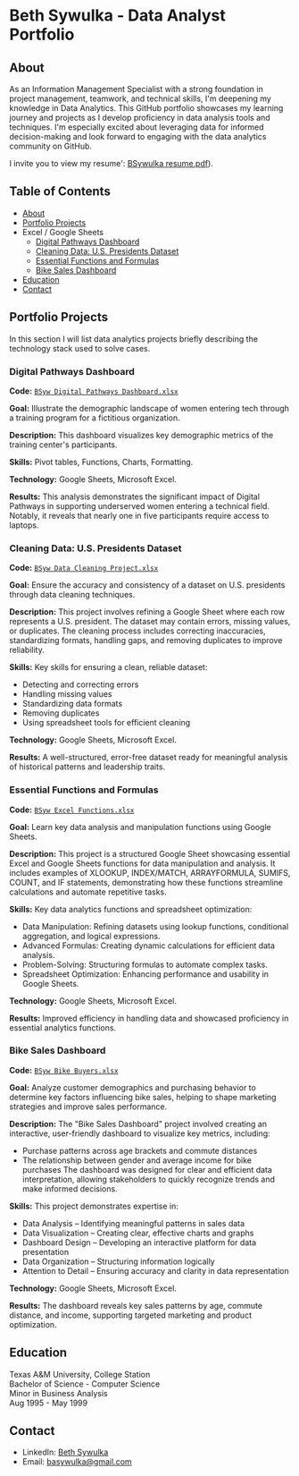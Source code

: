  # Beth Sywulka - Data Analyst Portfolio
## About
As an Information Management Specialist with a strong foundation in project management, teamwork, and technical skills, I'm deepening my knowledge in Data Analytics. This GitHub portfolio showcases my learning journey and projects as I develop proficiency in data analysis tools and techniques. I'm especially excited about leveraging data for informed decision-making and look forward to engaging with the data analytics community on GitHub.

I invite you to view my resume': [BSywulka resume.pdf](https://github.com/BSywulka/BSyw-Data-Analysis-Portfolio/blob/e6e77f72a7a50c813a5f20f1fdcf0f91f0409f1d/BSywulka%20resume.pdf)).


## Table of Contents
- [About](https://github.com//BSywulka/BSyw-Data-Analysis-Portfolio/blob/main/README.md#about)
- [Portfolio Projects](https://github.com/BSywulka/BSyw-Data-Analysis-Portfolio/blob/main/README.md#portfolio-projects)
- Excel / Google Sheets
    - [Digital Pathways Dashboard](https://github.com/BSywulka/BSyw-Data-Analysis-Portfolio#Digital-Pathways-Dashboard)
    - [Cleaning Data: U.S. Presidents Dataset](https://github.com/BSywulka/BSyw-Data-Analysis-Portfolio#cleaning-data-us-presidents-dataset)
    - [Essential Functions and Formulas](https://github.com/BSywulka/BSyw-Data-Analysis-Portfolio#essential-functions-and-formulas)
    - [Bike Sales Dashboard](https://github.com/BSywulka/BSyw-Data-Analysis-Portfolio#bike-sales-dashboard)
- [Education](https://github.com/BSywulka/BSyw-Data-Analysis-Portfolio/blob/main/README.md#education)  
- [Contact](https://github.com/BSywulka/BSyw-Data-Analysis-Portfolio/blob/main/README.md#contacts)
## Portfolio Projects
In this section I will list data analytics projects briefly describing the technology stack used to solve cases.

### Digital Pathways Dashboard
**Code:** [`BSyw Digital Pathways Dashboard.xlsx`](https://docs.google.com/spreadsheets/d/10QZ414hwLU2CwHyFPuA3L2pNiNp5PnLozUgTqkMTYE4/edit?usp=sharing)

**Goal:** Illustrate the demographic landscape of women entering tech through a training program for a fictitious organization.

**Description:** This dashboard visualizes key demographic metrics of the training center's participants.

**Skills:** Pivot tables, Functions, Charts, Formatting.

**Technology:** Google Sheets, Microsoft Excel.

**Results:** This analysis demonstrates the significant impact of Digital Pathways in supporting underserved women entering a technical field. Notably, it reveals that nearly one in five participants require access to laptops.

### Cleaning Data: U.S. Presidents Dataset
**Code:** [`BSyw Data Cleaning Project.xlsx`](https://docs.google.com/spreadsheets/d/1-nmlRq9wXxXU8C4ikruNM4myD5d9gRJ_/edit?usp=sharing&ouid=113591391992023438063&rtpof=true&sd=true)

**Goal:** Ensure the accuracy and consistency of a dataset on U.S. presidents through data cleaning techniques.

**Description:** This project involves refining a Google Sheet where each row represents a U.S. president. The dataset may contain errors, missing values, or duplicates. The cleaning process includes correcting inaccuracies, standardizing formats, handling gaps, and removing duplicates to improve reliability.

**Skills:** Key skills for ensuring a clean, reliable dataset:
- Detecting and correcting errors
- Handling missing values
- Standardizing data formats
- Removing duplicates
- Using spreadsheet tools for efficient cleaning

**Technology:** Google Sheets, Microsoft Excel.

**Results:** A well-structured, error-free dataset ready for meaningful analysis of historical patterns and leadership traits.

### Essential Functions and Formulas
**Code:** [`BSyw Excel Functions.xlsx`](https://docs.google.com/spreadsheets/d/1jVspRNA8kDI2Q996mr4BzMJ5vN3UAMMZ/edit?usp=sharing&ouid=113591391992023438063&rtpof=true&sd=true)

**Goal:** Learn key data analysis and manipulation functions using Google Sheets.

**Description:** This project is a structured Google Sheet showcasing essential Excel and Google Sheets functions for data manipulation and analysis. It includes examples of XLOOKUP, INDEX/MATCH, ARRAYFORMULA, SUMIFS, COUNT, and IF statements, demonstrating how these functions streamline calculations and automate repetitive tasks.

**Skills:** Key data analytics functions and spreadsheet optimization:
- Data Manipulation: Refining datasets using lookup functions, conditional aggregation, and logical expressions.
- Advanced Formulas: Creating dynamic calculations for efficient data analysis.
- Problem-Solving: Structuring formulas to automate complex tasks.
- Spreadsheet Optimization: Enhancing performance and usability in Google Sheets.

**Technology:** Google Sheets, Microsoft Excel.

**Results:** Improved efficiency in handling data and showcased proficiency in essential analytics functions.

### Bike Sales Dashboard
**Code:** [`BSyw Bike Buyers.xlsx`](https://docs.google.com/spreadsheets/d/1w-oiyYH7XUJD8ln9hTpz0Y6vcLc0APPR/edit?usp=sharing&ouid=118302040670753691261&rtpof=true&sd=true)

**Goal:**  Analyze customer demographics and purchasing behavior to determine key factors influencing bike sales, helping to shape marketing strategies and improve sales performance.

**Description:** The "Bike Sales Dashboard" project involved creating an interactive, user-friendly dashboard to visualize key metrics, including:
- Purchase patterns across age brackets and commute distances
- The relationship between gender and average income for bike purchases
The dashboard was designed for clear and efficient data interpretation, allowing stakeholders to quickly recognize trends and make informed decisions.

**Skills:**  This project demonstrates expertise in:
- Data Analysis – Identifying meaningful patterns in sales data
- Data Visualization – Creating clear, effective charts and graphs
- Dashboard Design – Developing an interactive platform for data presentation
- Data Organization – Structuring information logically
- Attention to Detail – Ensuring accuracy and clarity in data representation

**Technology:** Google Sheets, Microsoft Excel.

**Results:** The dashboard reveals key sales patterns by age, commute distance, and income, supporting targeted marketing and product optimization.

## Education
Texas A&M University, College Station <br>
Bachelor of Science - Computer Science <br>
Minor in Business Analysis <br>
Aug 1995 - May 1999 <br>

## Contact
- LinkedIn: [Beth Sywulka](https://www.linkedin.com/in/beth-sywulka-4a9078345/)
- Email: basywulka@gmail.com
